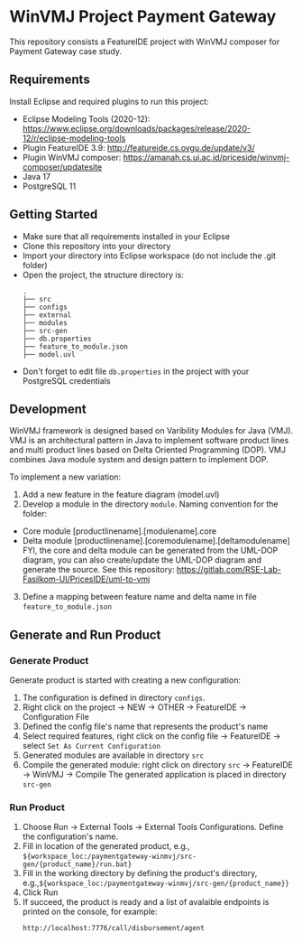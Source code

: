 # WinVMJ Project Payment Gateway
This repository consists a FeatureIDE project with WinVMJ composer for Payment Gateway case study.

## Requirements
Install Eclipse and required plugins to run this project:
- Eclipse Modeling Tools  (2020-12): https://www.eclipse.org/downloads/packages/release/2020-12/r/eclipse-modeling-tools
- Plugin FeatureIDE 3.9:  http://featureide.cs.ovgu.de/update/v3/
- Plugin WinVMJ composer: https://amanah.cs.ui.ac.id/priceside/winvmj-composer/updatesite
- Java 17
- PostgreSQL 11

## Getting Started
- Make sure that all requirements installed in your Eclipse
- Clone this repository into your directory
- Import your directory into Eclipse workspace (do not include the .git folder)
- Open the project, the structure directory is:
    ```
    .
    ├── src
    ├── configs
    ├── external
    ├── modules
    ├── src-gen
    ├── db.properties
    ├── feature_to_module.json
    ├── model.uvl
    ```
- Don't forget to edit file `db.properties` in the project with your PostgreSQL credentials

## Development
WinVMJ framework is designed based on Varibility Modules for Java (VMJ).
VMJ is an architectural pattern in Java to implement software product lines
and multi product lines based on Delta Oriented Programming (DOP).
VMJ combines Java module system and design pattern to implement DOP. 

To implement a new variation:
1. Add a new feature in the feature diagram (model.uvl)
2. Develop a module in the directory `module`.
Naming convention for the folder:
- Core module [productlinename].[modulename].core
- Delta module [productlinename].[coremodulename].[deltamodulename]
FYI, the core and delta module can be generated from the UML-DOP diagram,
you can also create/update the UML-DOP diagram and generate the source.
See this repository: https://gitlab.com/RSE-Lab-Fasilkom-UI/PricesIDE/uml-to-vmj
3. Define a mapping between feature name and delta name in file `feature_to_module.json`

## Generate and Run Product
### Generate Product
Generate product is started with creating a new configuration:
1. The configuration is defined in directory `configs`. 
2. Right click on the project -> NEW -> OTHER -> FeatureIDE -> Configuration File
3. Defined the config file's name that represents the product's name
4. Select required features, right click on the config file -> FeatureIDE -> select `Set As Current Configuration`
5. Generated modules are available in directory `src`
6. Compile the generated module: right click on directory `src` -> FeatureIDE -> WinVMJ -> Compile
The generated application is placed in directory `src-gen`

### Run Product
1. Choose Run -> External Tools -> External Tools Configurations. Define the configuration's name.
2. Fill in location of the generated product, e.g., `${workspace_loc:/paymentgateway-winmvj/src-gen/{product_name}/run.bat}`
3. Fill in the working directory by defining the product's directory, e.g.,`${workspace_loc:/paymentgateway-winmvj/src-gen/{product_name}}`
4. Click Run
5. If succeed, the product is ready and a list of avalaible endpoints is printed on the console, for example:
    ```
    http://localhost:7776/call/disbursement/agent
    ```
